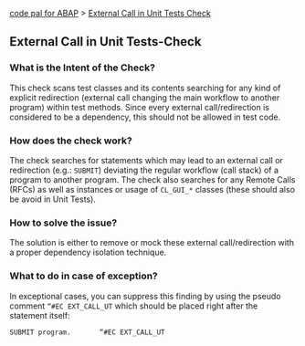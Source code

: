 [code pal for ABAP](../README.md) > [External Call in Unit Tests Check](external-call-in-ut.md)

## External Call in Unit Tests-Check

### What is the Intent of the Check?

This check scans test classes and its contents searching for any kind of explicit redirection (external call changing the main workflow to another program) within test methods. Since every external call/redirection is considered to be a dependency, this should not be allowed in test code.

### How does the check work?

The check searches for statements which may lead to an external call or redirection (e.g.: `SUBMIT`) deviating the regular workflow (call stack) of a program to another program.
The check also searches for any Remote Calls (RFCs) as well as instances or usage of `CL_GUI_*` classes (these should also be avoid in Unit Tests).

### How to solve the issue?

The solution is either to remove or mock these external call/redirection with a proper dependency isolation technique.

### What to do in case of exception?

In exceptional cases, you can suppress this finding by using the pseudo comment `“#EC EXT_CALL_UT` which should be placed right after the statement itself:

```abap
SUBMIT program.       “#EC EXT_CALL_UT
```

